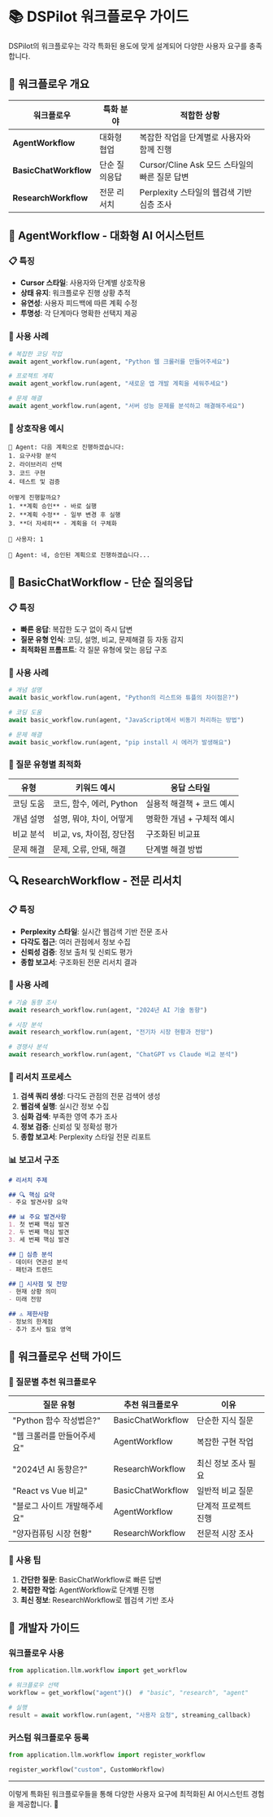 # 📚 DSPilot 워크플로우 가이드

DSPilot의 워크플로우는 각각 특화된 용도에 맞게 설계되어 다양한 사용자 요구를 충족합니다.

## 🎯 워크플로우 개요

| 워크플로우 | 특화 분야 | 적합한 상황 |
|-----------|----------|-----------|
| **AgentWorkflow** | 대화형 협업 | 복잡한 작업을 단계별로 사용자와 함께 진행 |
| **BasicChatWorkflow** | 단순 질의응답 | Cursor/Cline Ask 모드 스타일의 빠른 질문 답변 |
| **ResearchWorkflow** | 전문 리서치 | Perplexity 스타일의 웹검색 기반 심층 조사 |

## 🤖 AgentWorkflow - 대화형 AI 어시스턴트

### 📋 특징

- **Cursor 스타일**: 사용자와 단계별 상호작용
- **상태 유지**: 워크플로우 진행 상황 추적
- **유연성**: 사용자 피드백에 따른 계획 수정
- **투명성**: 각 단계마다 명확한 선택지 제공

### 🎯 사용 사례

```python
# 복잡한 코딩 작업
await agent_workflow.run(agent, "Python 웹 크롤러를 만들어주세요")

# 프로젝트 계획
await agent_workflow.run(agent, "새로운 앱 개발 계획을 세워주세요")

# 문제 해결
await agent_workflow.run(agent, "서버 성능 문제를 분석하고 해결해주세요")
```

### 💬 상호작용 예시

```
🤖 Agent: 다음 계획으로 진행하겠습니다:
1. 요구사항 분석
2. 라이브러리 선택
3. 코드 구현
4. 테스트 및 검증

어떻게 진행할까요?
1. **계획 승인** - 바로 실행
2. **계획 수정** - 일부 변경 후 실행
3. **더 자세히** - 계획을 더 구체화

👤 사용자: 1

🤖 Agent: 네, 승인된 계획으로 진행하겠습니다...
```

## 💬 BasicChatWorkflow - 단순 질의응답

### 📋 특징

- **빠른 응답**: 복잡한 도구 없이 즉시 답변
- **질문 유형 인식**: 코딩, 설명, 비교, 문제해결 등 자동 감지
- **최적화된 프롬프트**: 각 질문 유형에 맞는 응답 구조

### 🎯 사용 사례

```python
# 개념 설명
await basic_workflow.run(agent, "Python의 리스트와 튜플의 차이점은?")

# 코딩 도움
await basic_workflow.run(agent, "JavaScript에서 비동기 처리하는 방법")

# 문제 해결
await basic_workflow.run(agent, "pip install 시 에러가 발생해요")
```

### 🔧 질문 유형별 최적화

| 유형 | 키워드 예시 | 응답 스타일 |
|------|-----------|-----------|
| 코딩 도움 | 코드, 함수, 에러, Python | 실용적 해결책 + 코드 예시 |
| 개념 설명 | 설명, 뭐야, 차이, 어떻게 | 명확한 개념 + 구체적 예시 |
| 비교 분석 | 비교, vs, 차이점, 장단점 | 구조화된 비교표 |
| 문제 해결 | 문제, 오류, 안돼, 해결 | 단계별 해결 방법 |

## 🔍 ResearchWorkflow - 전문 리서치

### 📋 특징

- **Perplexity 스타일**: 실시간 웹검색 기반 전문 조사
- **다각도 접근**: 여러 관점에서 정보 수집
- **신뢰성 검증**: 정보 출처 및 신뢰도 평가
- **종합 보고서**: 구조화된 전문 리서치 결과

### 🎯 사용 사례

```python
# 기술 동향 조사
await research_workflow.run(agent, "2024년 AI 기술 동향")

# 시장 분석
await research_workflow.run(agent, "전기차 시장 현황과 전망")

# 경쟁사 분석
await research_workflow.run(agent, "ChatGPT vs Claude 비교 분석")
```

### 🔄 리서치 프로세스

1. **검색 쿼리 생성**: 다각도 관점의 전문 검색어 생성
2. **웹검색 실행**: 실시간 정보 수집
3. **심화 검색**: 부족한 영역 추가 조사
4. **정보 검증**: 신뢰성 및 정확성 평가
5. **종합 보고서**: Perplexity 스타일 전문 리포트

### 📊 보고서 구조

```markdown
# 리서치 주제

## 🔍 핵심 요약
- 주요 발견사항 요약

## 📊 주요 발견사항
1. 첫 번째 핵심 발견
2. 두 번째 핵심 발견
3. 세 번째 핵심 발견

## 🧭 심층 분석
- 데이터 연관성 분석
- 패턴과 트렌드

## 🔮 시사점 및 전망
- 현재 상황 의미
- 미래 전망

## ⚠️ 제한사항
- 정보의 한계점
- 추가 조사 필요 영역
```

## 🚀 워크플로우 선택 가이드

### 📝 질문별 추천 워크플로우

| 질문 유형 | 추천 워크플로우 | 이유 |
|----------|---------------|------|
| "Python 함수 작성법은?" | BasicChatWorkflow | 단순한 지식 질문 |
| "웹 크롤러를 만들어주세요" | AgentWorkflow | 복잡한 구현 작업 |
| "2024년 AI 동향은?" | ResearchWorkflow | 최신 정보 조사 필요 |
| "React vs Vue 비교" | BasicChatWorkflow | 일반적 비교 질문 |
| "블로그 사이트 개발해주세요" | AgentWorkflow | 단계적 프로젝트 진행 |
| "양자컴퓨팅 시장 현황" | ResearchWorkflow | 전문적 시장 조사 |

### 🎯 사용 팁

1. **간단한 질문**: BasicChatWorkflow로 빠른 답변
2. **복잡한 작업**: AgentWorkflow로 단계별 진행
3. **최신 정보**: ResearchWorkflow로 웹검색 기반 조사

## 🔧 개발자 가이드

### 워크플로우 사용

```python
from application.llm.workflow import get_workflow

# 워크플로우 선택
workflow = get_workflow("agent")()  # "basic", "research", "agent"

# 실행
result = await workflow.run(agent, "사용자 요청", streaming_callback)
```

### 커스텀 워크플로우 등록

```python
from application.llm.workflow import register_workflow

register_workflow("custom", CustomWorkflow)
```

---

이렇게 특화된 워크플로우들을 통해 다양한 사용자 요구에 최적화된 AI 어시스턴트 경험을 제공합니다. 🚀
